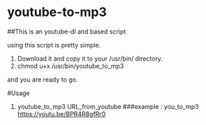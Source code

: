 # youtube-to-mp3
##This is an youtube-dl and based script 

using this script is pretty simple. 
1. Download it and copy it to your /usr/bin/ directory.
2. chmod u+x /usr/bin/youtube_to_mp3

and you are ready to go.

#Usage

1. youtube_to_mp3 URL_from_youtube                  ###example : you_to_mp3 https://youtu.be/BPR4R8gfRr0

